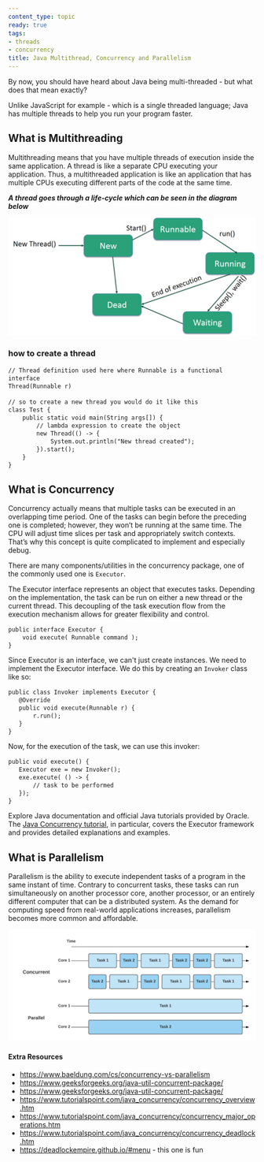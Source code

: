 ```yaml
---
content_type: topic
ready: true
tags:
- threads
- concurrency
title: Java Multithread, Concurrency and Parallelism
---
```


By now, you should have heard about Java being multi-threaded - but what does that mean exactly?

Unlike JavaScript for example - which is a single threaded language; Java has multiple threads to help you run your program faster. 

## What is Multithreading

Multithreading means that you have multiple threads of execution inside the same application. A thread is like a separate CPU executing your application. Thus, a multithreaded application is like an application that has multiple CPUs executing different parts of the code at the same time. 

***A thread goes through a life-cycle which can be seen in the diagram below***

![thread-life-cycle](Thread_Life_Cycle.jpg)

### how to create a thread

```
// Thread definition used here where Runnable is a functional interface
Thread(Runnable r)

// so to create a new thread you would do it like this
class Test {
    public static void main(String args[]) {
        // lambda expression to create the object
        new Thread(() -> {
            System.out.println("New thread created");
        }).start();
    }
}

```

## What is Concurrency

Concurrency actually means that multiple tasks can be executed in an overlapping time period. One of the tasks can begin before the preceding one is completed; however, they won’t be running at the same time. The CPU will adjust time slices per task and appropriately switch contexts. That’s why this concept is quite complicated to implement and especially debug.

There are many components/utilities in the concurrency package, one of the commonly used one is `Executor`.

The Executor interface represents an object that executes tasks. Depending on the implementation, the task can be run on either a new thread or the current thread. This decoupling of the task execution flow from the execution mechanism allows for greater flexibility and control.

```
public interface Executor {
    void execute( Runnable command );
}
```

Since Executor is an interface, we can't just create instances. We need to implement the Executor interface. We do this by creating an `Invoker` class like so:

```
public class Invoker implements Executor {
   @Override
   public void execute(Runnable r) {
       r.run();
   }
}
```

Now, for the execution of the task, we can use this invoker:

```
public void execute() {
   Executor exe = new Invoker();
   exe.execute( () -> {
       // task to be performed
   });
}
```

Explore Java documentation and official Java tutorials provided by Oracle. The [Java Concurrency tutorial](https://docs.oracle.com/javase/tutorial/essential/concurrency/), in particular, covers the Executor framework and provides detailed explanations and examples.

## What is Parallelism

Parallelism is the ability to execute independent tasks of a program in the same instant of time. Contrary to concurrent tasks, these tasks can run simultaneously on another processor core, another processor, or an entirely different computer that can be a distributed system. As the demand for computing speed from real-world applications increases, parallelism becomes more common and affordable.

![concurnecy-vs-parallelism](con-vs-par.webp)

#### Extra Resources

- https://www.baeldung.com/cs/concurrency-vs-parallelism
- https://www.geeksforgeeks.org/java-util-concurrent-package/
- https://www.geeksforgeeks.org/java-util-concurrent-package/
- https://www.tutorialspoint.com/java_concurrency/concurrency_overview.htm
- https://www.tutorialspoint.com/java_concurrency/concurrency_major_operations.htm
- https://www.tutorialspoint.com/java_concurrency/concurrency_deadlock.htm
- https://deadlockempire.github.io/#menu - this one is fun
